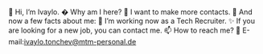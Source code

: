 👋 Hi, I’m Ivaylo.
� Why am I here?
🤝 I want to make more contacts.
🔔 And now a few facts about me:
💞️ I’m working now as a Tech Recruiter.
✨ If you are looking for a new job, you can contact me.
📫 How to reach me?
💌 E-mail:ivaylo.tonchev@mtm-personal.de
